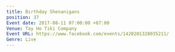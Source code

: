 ```yaml
---
title: Birthday Shenanigans
position: 37
Event date: 2017-08-11 07:00:00 +07:00
Venue: Tay Ho Tiki Company
Event URL: https://www.facebook.com/events/1420201328035211/
Genre: Live
---
```


